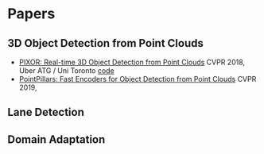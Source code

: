 # Papers

## 3D Object Detection from Point Clouds
- [PIXOR: Real-time 3D Object Detection from Point Clouds](https://arxiv.org/abs/1902.06326) CVPR 2018, Uber ATG / Uni Toronto [code](https://github.com/nutonomy/second.pytorch)
- [PointPillars: Fast Encoders for Object Detection from Point Clouds](https://arxiv.org/abs/1812.05784) CVPR 2019,

## Lane Detection 

## Domain Adaptation
